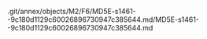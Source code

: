 .git/annex/objects/M2/F6/MD5E-s1461--9c180d1129c60026896730947c385644.md/MD5E-s1461--9c180d1129c60026896730947c385644.md